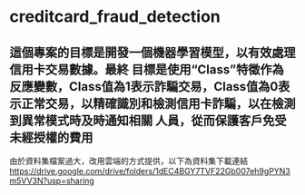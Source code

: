 # creditcard_fraud_detection
這個專案的目標是開發一個機器學習模型，以有效處理信用卡交易數據。最終
目標是使用“Class”特徵作為反應變數，Class值為1表示詐騙交易，Class值為0表
示正常交易，以精確識別和檢測信用卡詐騙，以在檢測到異常模式時及時通知相關
人員，從而保護客戶免受未經授權的費用
--------------------------------------------------------------------------------------
由於資料集檔案過大，改用雲端的方式提供，以下為資料集下載連結
https://drive.google.com/drive/folders/1dEC4BGY7TVF22Gb007eh9gPYN3m5VV3N?usp=sharing
